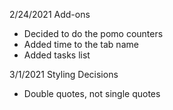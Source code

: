 2/24/2021 Add-ons
- Decided to do the pomo counters
- Added time to the tab name
- Added tasks list

3/1/2021  Styling Decisions
- Double quotes, not single quotes
